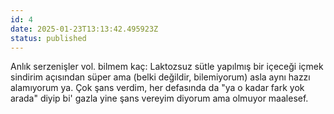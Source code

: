 ```yaml
---
id: 4
date: 2025-01-23T13:13:42.495923Z
status: published
---
```


Anlık serzenişler vol. bilmem kaç:
Laktozsuz sütle yapılmış bir içeceği içmek sindirim açısından süper ama (belki değildir, bilemiyorum) asla aynı hazzı alamıyorum ya. Çok şans verdim, her defasında da "ya o kadar fark yok arada" diyip bi' gazla yine şans vereyim diyorum ama olmuyor maalesef.
